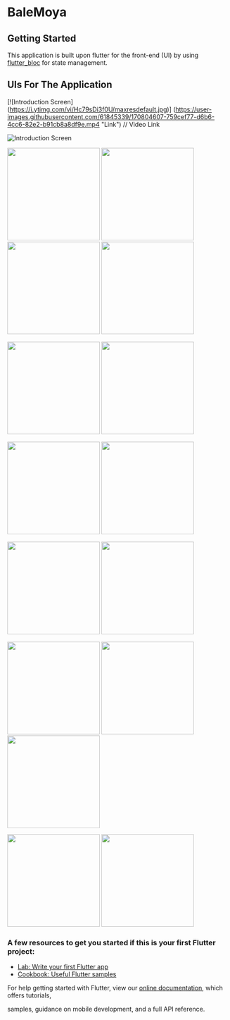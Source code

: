 # BaleMoya

## Getting Started

This application is built upon flutter for the front-end (UI) by using [flutter_bloc](https://pub.dev/packages/flutter_bloc) for state management.

## UIs For The Application

[![Introduction Screen]
(https://i.ytimg.com/vi/Hc79sDi3f0U/maxresdefault.jpg)]
(https://user-images.githubusercontent.com/61845339/170804607-759cef77-d6b6-4cc6-82e2-b91cb8a8df9e.mp4 "Link")    // Video Link

![Introduction Screen]([screenshots/introductionScreen.mp4]())

<img src="screenshots/login.jpg" width="210"> <img src="screenshots/registerEmployee.jpg" width="210"> <img src="screenshots/registerEmployer.jpg" width="210"> <img src="screenshots/resetPassword.jpg" width="210"> 

<img src="screenshots/employeeHomeScreen.jpg" width="210"> <img src="screenshots/jobDetail.jpg" width="210"> 

<img src="screenshots/search.jpg" width="210"> <img src="screenshots/searchResults.jpg" width="210"> 

<img src="screenshots/bookmarks.jpg" width="210"> <img src="screenshots/createJobPosts.jpg" width="210"> 

<img src="screenshots/profileScreen1.jpg" width="210"> <img src="screenshots/profileScreen2.jpg" width="210"> <img src="screenshots/editPortfolio.jpg" width="210"> 

<img src="screenshots/employeeProfileView.jpg" width="210"> <img src="screenshots/employeeProfileViewReport.jpg" width="210"> 



### A few resources to get you started if this is your first Flutter project:

- [Lab: Write your first Flutter app](https://flutter.dev/docs/get-started/codelab)
- [Cookbook: Useful Flutter samples](https://flutter.dev/docs/cookbook)

For help getting started with Flutter, view our
[online documentation](https://flutter.dev/docs), which offers tutorials,


samples, guidance on mobile development, and a full API reference.
